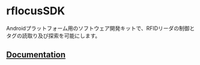 # rflocusSDK
Androidプラットフォーム用のソフトウェア開発キットで、RFIDリーダの制御とタグの読取り及び探索を可能にします。

## [Documentation](https://rflocus.github.io/rflocusSDK/)

